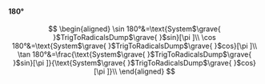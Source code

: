 #### 180°

$$
\begin{aligned}
\sin 180°&=\text{System$\grave{ }$TrigToRadicalsDump$\grave{ }$sin}[\pi ]\\
\cos 180°&=\text{System$\grave{ }$TrigToRadicalsDump$\grave{ }$cos}[\pi ]\\
\tan 180°&=\frac{\text{System$\grave{ }$TrigToRadicalsDump$\grave{ }$sin}[\pi ]}{\text{System$\grave{ }$TrigToRadicalsDump$\grave{ }$cos}[\pi ]}\\
\end{aligned}
$$

